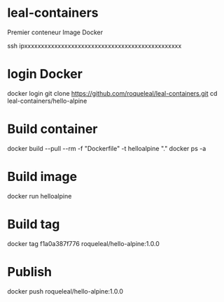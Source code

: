 # leal-containers

Premier conteneur Image Docker


ssh ipxxxxxxxxxxxxxxxxxxxxxxxxxxxxxxxxxxxxxxxxxxxxxxx
# login Docker
docker login
git clone https://github.com/roqueleal/leal-containers.git
cd leal-containers/hello-alpine
# Build container
docker build --pull --rm -f "Dockerfile" -t helloalpine "."
docker ps -a
# Build image
docker run helloalpine  
# Build tag
docker tag f1a0a387f776 roqueleal/hello-alpine:1.0.0
# Publish
docker push roqueleal/hello-alpine:1.0.0

